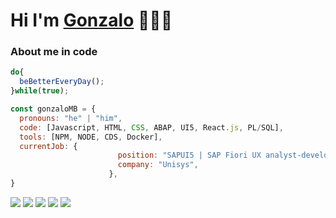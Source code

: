 # Hi I'm [Gonzalo](https://www.linkedin.com/in/gonzalo-meana-balseiro-90a523188/) 👋👨‍💻

### About me in code

```js
do{
  beBetterEveryDay();
}while(true);

const gonzaloMB = {
  pronouns: "he" | "him",
  code: [Javascript, HTML, CSS, ABAP, UI5, React.js, PL/SQL],
  tools: [NPM, NODE, CDS, Docker],
  currentJob: {
                        position: "SAPUI5 | SAP Fiori UX analyst-developer",
                        company: "Unisys",
                      },
}
```

<img src="https://img.shields.io/badge/JavaScript-323330?style=for-the-badge&logo=javascript&logoColor=F7DF1E" /> <img src="https://img.shields.io/badge/HTML5-E34F26?style=for-the-badge&logo=html5&logoColor=white"> <img src="https://img.shields.io/badge/CSS3-1572B6?style=for-the-badge&logo=css3&logoColor=white"> <img src="https://img.shields.io/badge/MySQL-00000F?style=for-the-badge&logo=mysql&logoColor=white"> <img src="https://img.shields.io/badge/Python-3776AB?style=for-the-badge&logo=python&logoColor=white" />

